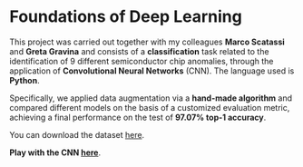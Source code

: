 # Foundations of Deep Learning

This project was carried out together with my colleagues **Marco Scatassi** and **Greta Gravina** and consists of a **classification** task related to the identification of 9 different semiconductor chip anomalies, through the application of **Convolutional Neural Networks** (CNN). The language used is **Python**.

Specifically, we applied data augmentation via a **hand-made algorithm** and compared different models on the basis of a customized evaluation metric, achieving a final performance on the test of **97.07% top-1 accuracy**.

You can download the dataset [here](p://mirlab.org/dataSet/public/MIR-WM811K.zip).

**Play with the CNN [here](https://marco-scatassi-wm-811k-wafermap-a-deep-lear-model-deploy-vy0bqn.streamlit.app/)**.
